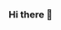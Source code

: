 ### Hi there 👋

<!--
**marcinkorbec/marcinkorbec** is a ✨ _special_ ✨ repository because its `README.md` (this file) appears on your GitHub profile.
JavaScript Maszynopis HTML5 Reagować NastępnyJs CSS3 TailwindCSS Bootstrap Materiałowy interfejs użytkownika Redux NodeJS Wyrazić NestJS MongoDB MySQL 
Here are some ideas to get you started:

- 🔭 I’m currently working on ...
- 🌱 I’m currently learning ...
- 👯 I’m looking to collaborate on ...
- 🤔 I’m looking for help with ...
- 💬 Ask me about ...
- 📫 How to reach me: ...
- 😄 Pronouns: ...
- ⚡ Fun fact: ...
-->

